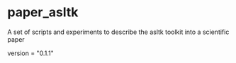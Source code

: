 # paper_asltk
A set of scripts and experiments to describe the asltk toolkit into a scientific paper

version = "0.1.1"
